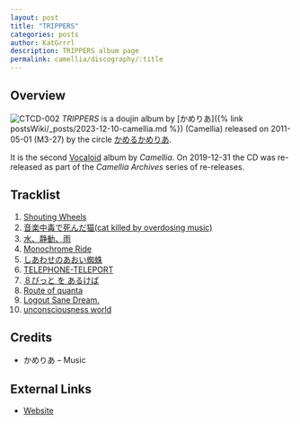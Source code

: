 ```yaml
---
layout: post
title: "TRIPPERS"
categories: posts
author: KatGrrrl
description: TRIPPERS album page
permalink: camellia/discography/:title
---
```


## Overview

![CTCD-002](/assets/images/camellia/albums/CTCD-002.png)
*TRIPPERS* is a doujin album by [かめりあ]({% link postsWiki/_posts/2023-12-10-camellia.md %}) (Camellia) released on 2011-05-01 (M3-27) by the circle [かめるかめりあ](#).

It is the second [Vocaloid](https://en.wikipedia.org/wiki/Vocaloid) album by *Camellia*. On 2019-12-31 the CD was re-released as part of the *Camellia Archives* series of re-releases.

## Tracklist

1. [Shouting Wheels](#)
2. [音楽中毒で死んだ猫(cat killed by overdosing music)](#)
3. [水、静動、雨](#)
4. [Monochrome Ride](#)
5. [しあわせのあおい蜘蛛](#)
6. [TELEPHONE-TELEPORT](#)
7. [８びっと を あるけば](#)
8. [Route of quanta](#)
9. [Logout Sane Dream.](#)
10. [unconsciousness world](#)

## Credits

* かめりあ – Music

## External Links

* [Website](http://camtek.seesaa.net/article/192334171.html)
